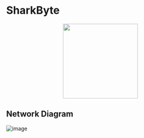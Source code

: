 # SharkByte
<p align="center">
  <img width="200" src="(https://github.com/user-attachments/assets/78f6995f-9a9e-4e74-9783-4bd2bd74144e)">
</p>

## Network Diagram
![image](https://github.com/user-attachments/assets/54c5650f-e131-447c-b261-169812bacbac)
